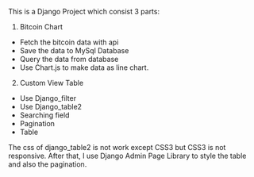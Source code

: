 This is a Django Project which consist 3 parts:

1. Bitcoin Chart

- Fetch the bitcoin data with api
- Save the data to MySql Database
- Query the data from database
- Use Chart.js to make data as line chart.

2. Custom View Table

- Use Django_filter
- Use Django_table2
- Searching field
- Pagination
- Table

The css of django_table2 is not work except CSS3 but CSS3 is not responsive. After that, I use Django Admin Page Library
to style the table and also the pagination.